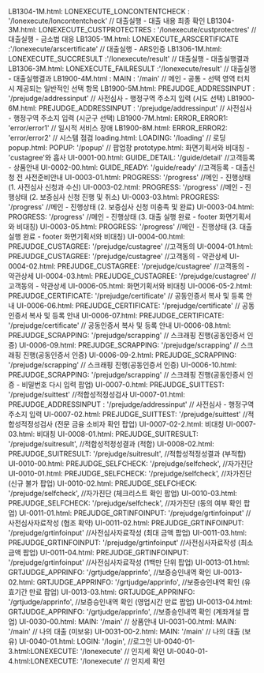 LB1304-1M.html: LONEXECUTE_LONCONTENTCHECK : '/lonexecute/loncontentcheck' // 대출실행 - 대출 내용 최종 확인
LB1304-3M.html: LONEXECUTE_CUSTPROTECTRES : '/lonexecute/custprotectres' // 대출실행 - 금소법 대응
LB1305-1M.html: LONEXECUTE_ARSCERTIFICATE :'/lonexecute/arscertificate' // 대출실행 - ARS인증
LB1306-1M.html: LONEXECUTE_SUCCRESULT :'/lonexecute/result' // 대출실행 - 대출실행결과
LB1306-3M.html: LONEXECUTE_FAILRESULT :'/lonexecute/result' // 대출실행 - 대출실행결과
LB1900-4M.html : MAIN : '/main' // 메인 - 공통 - 선택 영역 터치 시 제공되는 일반적인 선택 항목
LB1900-5M.html: PREJUDGE_ADDRESSINPUT : '/prejudge/addressinput' // 사전심사 - 행정구역 주소지 입력 (시도 선택)
LB1900-6M.html: PREJUDGE_ADDRESSINPUT : '/prejudge/addressinput' // 사전심사 - 행정구역 주소지 입력 (시군구 선택)
LB1900-7M.html: ERROR_ERROR1: 'error/error1' // 일시적 서비스 장애
LB1900-8M.html: ERROR_ERROR2: 'error/error2' // 시스템 점검
loading.html: LOADING: '/loading' // 로딩
popup.html: POPUP: '/popup' // 팝업창
prototype.html: 화면기획서와 비대칭 - 'custagree'와 흡사
UI-0001-00.html: GUIDE_DETAIL: '/guide/detail'  //고객등록 - 상품안내
UI-0002-00.html: GUIDE_READY: '/guide/ready'  //고객등록 - 대출신청 전 사전준비안내
UI-0003-01.html: PROGRESS: '/progress' //메인 - 진행상태 (1. 사전심사 신청과 수신)
UI-0003-02.html: PROGRESS: '/progress' //메인 - 진행상태 (2. 보증심사 신청 진행 및 취소)
UI-0003-03.html: PROGRESS: '/progress' //메인 - 진행상태 (2. 보증심사 신청 미충족 및 완료)
UI-0003-04.html: PROGRESS: '/progress' //메인 - 진행상태 (3. 대출 실행 완료 - footer 화면기획서와 비대칭)
UI-0003-05.html: PROGRESS: '/progress' //메인 - 진행상태 (3. 대출 실행 완료 - footer 화면기획서와 비대칭)
UI-0004-00.html: PREJUDGE_CUSTAGREE: '/prejudge/custagree'  //고객동의
UI-0004-01.html: PREJUDGE_CUSTAGREE: '/prejudge/custagree'  //고객동의 - 약관상세
UI-0004-02.html: PREJUDGE_CUSTAGREE: '/prejudge/custagree'  //고객동의 - 약관상세
UI-0004-03.html: PREJUDGE_CUSTAGREE: '/prejudge/custagree'  //고객동의 - 약관상세
UI-0006-05.html: 화면기획서와 비대칭
UI-0006-05-2.html: PREJUDGE_CERTIFICATE: '/prejudge/certificate' // 공동인증서 복사 및 등록 안내
UI-0006-06.html: PREJUDGE_CERTIFICATE: '/prejudge/certificate' // 공동인증서 복사 및 등록 안내
UI-0006-07.html: PREJUDGE_CERTIFICATE: '/prejudge/certificate' // 공동인증서 복사 및 등록 안내
UI-0006-08.html: PREJUDGE_SCRAPPING: '/prejudge/scrapping' // 스크래핑 진행(공동인증서 인증)
UI-0006-09.html: PREJUDGE_SCRAPPING: '/prejudge/scrapping' // 스크래핑 진행(공동인증서 인증)
UI-0006-09-2.html: PREJUDGE_SCRAPPING: '/prejudge/scrapping' // 스크래핑 진행(공동인증서 인증)
UI-0006-10.html: PREJUDGE_SCRAPPING: '/prejudge/scrapping' // 스크래핑 진행(공동인증서 인증 - 비밀번호 다시 입력 팝업)
UI-0007-0.html: PREJUDGE_SUITTEST: '/prejudge/suittest'  //적합성적정성검사
UI-0007-01.html: PREJUDGE_ADDRESSINPUT : '/prejudge/addressinput' // 사전심사 - 행정구역 주소지 입력
UI-0007-02.html: PREJUDGE_SUITTEST: '/prejudge/suittest'  //적합성적정성검사 (전문 금융 소비자 확인 팝업)
UI-0007-02-2.html: 비대칭
UI-0007-03.html: 비대칭
UI-0008-01.html: PREJUDGE_SUITRESULT: '/prejudge/suitresult',  //적합성적정성결과 (적합)
UI-0008-02.html: PREJUDGE_SUITRESULT: '/prejudge/suitresult',  //적합성적정성결과 (부적합)
UI-0010-00.html: PREJUDGE_SELFCHECK: '/prejudge/selfcheck',  //자가진단
UI-0010-01.html: PREJUDGE_SELFCHECK: '/prejudge/selfcheck',  //자가진단 (신규 불가 팝업)
UI-0010-02.html: PREJUDGE_SELFCHECK: '/prejudge/selfcheck',  //자가진단 (체크리스트 확인 팝업)
UI-0010-03.html: PREJUDGE_SELFCHECK: '/prejudge/selfcheck',  //자가진단 (동의 여부 확인 팝업)
UI-0011-01.html:  PREJUDGE_GRTINFOINPUT: '/prejudge/grtinfoinput'  //사전심사자료작성 (협조 확약)
UI-0011-02.html:  PREJUDGE_GRTINFOINPUT: '/prejudge/grtinfoinput'  //사전심사자료작성 (최대 금액 팝업)
UI-0011-03.html:  PREJUDGE_GRTINFOINPUT: '/prejudge/grtinfoinput'  //사전심사자료작성 (최소 금액 팝업)
UI-0011-04.html:  PREJUDGE_GRTINFOINPUT: '/prejudge/grtinfoinput'  //사전심사자료작성 (1백만 단위 팝업)
UI-0013-01.html: GRTJUDGE_APPRINFO: '/grtjudge/apprinfo',  //보증승인내역 확인
UI-0013-02.html: GRTJUDGE_APPRINFO: '/grtjudge/apprinfo',  //보증승인내역 확인 (유효기간 만료 팝업)
UI-0013-03.html: GRTJUDGE_APPRINFO: '/grtjudge/apprinfo',  //보증승인내역 확인 (영업시간 만료 팝업)
UI-0013-04.html: GRTJUDGE_APPRINFO: '/grtjudge/apprinfo',  //보증승인내역 확인 (계좌개설  팝업)
UI-0030-00.html:  MAIN: '/main' // 상품안내
UI-0031-00.html:  MAIN: '/main' // 나의 대출 (미보유)
UI-0031-00-2.html:  MAIN: '/main' // 나의 대출 (보유)
UI-0040-01.html: LOGIN: '/login', //로그인
UI-0040-01-3.html:LONEXECUTE: '/lonexecute' // 인지세 확인
UI-0040-01-4.html:LONEXECUTE: '/lonexecute' // 인지세 확인






